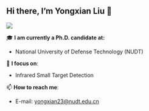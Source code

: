 ## Hi there, I’m Yongxian Liu 👋

![](https://github-readme-stats.vercel.app/api?username=yongxianLiu&show_icons=true&hide=contribs,issues&cache_seconds=86400&theme=radical)

🎓 **I am currently a Ph.D. candidate at:**
- National University of Defense Technology (NUDT)

🔭 **I focus on**: 
- Infrared Small Target Detection


📫 **How to reach me**:
- E-mail: yongxian23@nudt.edu.cn
